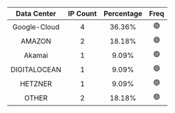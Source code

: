 | Data Center | IP Count | Percentage | Freq |
|:------------:|:--------:|:-----------:|:-----:|
| Google-Cloud | 4 | 36.36% | 🟢 |
| AMAZON | 2 | 18.18% | 🟢 |
| Akamai | 1 | 9.09% | 🟢 |
| DIGITALOCEAN | 1 | 9.09% | 🟢 |
| HETZNER | 1 | 9.09% | 🟢 |
| OTHER | 2 | 18.18% | 🟢 |
